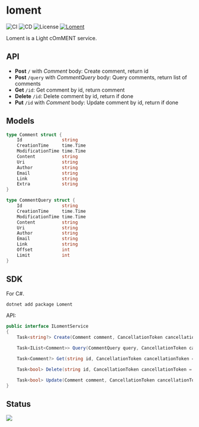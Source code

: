 # loment

![CI](https://github.com/StardustDL/loment/workflows/CI/badge.svg) ![CD](https://github.com/StardustDL/loment/workflows/CD/badge.svg) ![License](https://img.shields.io/github/license/StardustDL/loment.svg) [![Loment](https://buildstats.info/nuget/Loment)](https://www.nuget.org/packages/Loment/)

Loment is a Light cOmMENT service.

## API

- **Post** `/` with *Comment* body: Create comment, return id
- **Post** `/query` with *CommentQuery* body: Query comments, return list of comments
- **Get** `/id`: Get comment by id, return comment
- **Delete** `/id`: Delete comment by id, return if done
- **Put** `/id` with *Comment* body: Update comment by id, return if done

## Models

```go
type Comment struct {
	Id               string
	CreationTime     time.Time
	ModificationTime time.Time
	Content          string
	Uri              string
	Author           string
	Email            string
	Link             string
	Extra            string
}

type CommentQuery struct {
	Id               string
	CreationTime     time.Time
	ModificationTime time.Time
	Content          string
	Uri              string
	Author           string
	Email            string
	Link             string
	Offset           int
	Limit            int
}
```

## SDK

For C#.

```sh
dotnet add package Loment
```

API:

```csharp
public interface ILomentService
{
    Task<string?> Create(Comment comment, CancellationToken cancellationToken = default);

    Task<IList<Comment>> Query(CommentQuery query, CancellationToken cancellationToken = default);

    Task<Comment?> Get(string id, CancellationToken cancellationToken = default);

    Task<bool> Delete(string id, CancellationToken cancellationToken = default);

    Task<bool> Update(Comment comment, CancellationToken cancellationToken = default);
}
```

## Status

![](https://buildstats.info/github/chart/StardustDL/Loment?branch=master)